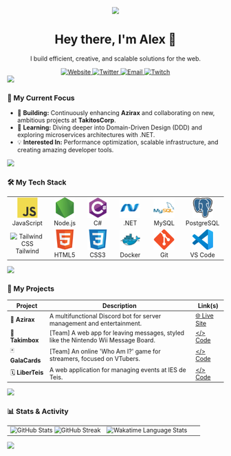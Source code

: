 <div id="header" align="center">
  <!-- Static Header -->
  <img src="https://media.giphy.com/media/M9gbBd9nbDrOTu1Mqx/giphy.gif" width="100"/>
  <h1>
    Hey there, I'm Alex 👋
  </h1>
  <p>
    I build efficient, creative, and scalable solutions for the web.
  </p>

  <!-- Social Badges -->
  <div align="center">
    <a href="https://alexdevuwu.com" target="_blank">
      <img src="https://img.shields.io/badge/Website-255,255,255?style=for-the-badge" alt="Website"/>
    </a>
    <a href="https://twitter.com/AlexDevUwU" target="_blank">
      <img src="https://img.shields.io/badge/Twitter-1DA1F2?style=for-the-badge&logo=x&logoColor=white" alt="Twitter"/>
    </a>
    <a href="mailto:alex@alexdevuwu.com">
      <img src="https://img.shields.io/badge/Email-D14836?style=for-the-badge&logo=gmail&logoColor=white" alt="Email"/>
    </a>
    <a href="https://twitch.tv/alexdevuwu" target="_blank">
      <img src="https://img.shields.io/badge/Twitch-9146FF?style=for-the-badge&logo=twitch&logoColor=white" alt="Twitch"/>
    </a>
  </div>
</div>

<img src="https://user-images.githubusercontent.com/73097560/115834477-dbab4500-a447-11eb-908a-139a6edaec5c.gif">

### 🌱 My Current Focus

- 🚀 **Building:** Continuously enhancing **Azirax** and collaborating on new, ambitious projects at **TakitosCorp**.
- 🧠 **Learning:** Diving deeper into Domain-Driven Design (DDD) and exploring microservices architectures with .NET.
- 💡 **Interested In:** Performance optimization, scalable infrastructure, and creating amazing developer tools.

<img src="https://user-images.githubusercontent.com/73097560/115834477-dbab4500-a447-11eb-908a-139a6edaec5c.gif">

### 🛠️ My Tech Stack

<table align="center">
  <tr>
    <td align="center" width="96"><img src="https://raw.githubusercontent.com/devicons/devicon/master/icons/javascript/javascript-original.svg" width="48" height="48" alt="JavaScript" /><br>JavaScript</td>
    <td align="center" width="96"><img src="https://raw.githubusercontent.com/devicons/devicon/master/icons/nodejs/nodejs-original.svg" width="48" height="48" alt="Node.js" /><br>Node.js</td>
    <td align="center" width="96"><img src="https://raw.githubusercontent.com/devicons/devicon/master/icons/csharp/csharp-original.svg" width="48" height="48" alt="C#" /><br>C#</td>
    <td align="center" width="96"><img src="https://raw.githubusercontent.com/devicons/devicon/master/icons/dot-net/dot-net-original.svg" width="48" height="48" alt=".NET" /><br>.NET</td>
    <td align="center" width="96"><img src="https://raw.githubusercontent.com/devicons/devicon/master/icons/mysql/mysql-original-wordmark.svg" width="48" height="48" alt="MySQL" /><br>MySQL</td>
    <td align="center" width="96"><img src="https://raw.githubusercontent.com/devicons/devicon/master/icons/postgresql/postgresql-original.svg" width="48" height="48" alt="PostgreSQL" /><br>PostgreSQL</td>
  </tr>
  <tr>
    <td align="center" width="96"><img src="https://www.vectorlogo.zone/logos/tailwindcss/tailwindcss-icon.svg" width="48" height="48" alt="Tailwind CSS" /><br>Tailwind</td>
    <td align="center" width="96"><img src="https://raw.githubusercontent.com/devicons/devicon/master/icons/html5/html5-original.svg" width="48" height="48" alt="HTML5" /><br>HTML5</td>
    <td align="center" width="96"><img src="https://raw.githubusercontent.com/devicons/devicon/master/icons/css3/css3-original.svg" width="48" height="48" alt="CSS3" /><br>CSS3</td>
    <td align="center" width="96"><img src="https://raw.githubusercontent.com/devicons/devicon/master/icons/docker/docker-original.svg" width="48" height="48" alt="Docker" /><br>Docker</td>
    <td align="center" width="96"><img src="https://raw.githubusercontent.com/devicons/devicon/master/icons/git/git-original.svg" width="48" height="48" alt="Git" /><br>Git</td>
    <td align="center" width="96"><img src="https://raw.githubusercontent.com/devicons/devicon/master/icons/vscode/vscode-original.svg" width="48" height="48" alt="VS Code" /><br>VS Code</td>
  </tr>
</table>

<img src="https://user-images.githubusercontent.com/73097560/115834477-dbab4500-a447-11eb-908a-139a6edaec5c.gif">

### 🚀 My Projects

| Project | Description | Link(s) |
|---|---|---|
| 👑 **Azirax** | A multifunctional Discord bot for server management and entertainment. | [🌐 Live Site](https://azirax.oops.wtf) |
| 💌 **Takimbox** | [Team] A web app for leaving messages, styled like the Nintendo Wii Message Board. | [</> Code](https://github.com/TakitosCorp/takimbox) |
| 🃏 **GalaCards** | [Team] An online 'Who Am I?' game for streamers, focused on VTubers. | [</> Code](https://github.com/TakitosCorp/galacards) |
| 🗓️ **LiberTeis** | A web application for managing events at IES de Teis. | [</> Code](https://github.com/AlexDeveloperUwU/liberteis) |

<img src="https://user-images.githubusercontent.com/73097560/115834477-dbab4500-a447-11eb-908a-139a6edaec5c.gif">

### 📊 Stats & Activity

<table width="100%">
  <tr>
    <td width="50%" valign="top">
      <img src="https://github-readme-stats.vercel.app/api?username=AlexDeveloperUwU&show_icons=true&theme=dracula&hide_border=true&count_private=true&include_all_commits=true" alt="GitHub Stats" />
      <img src="https://github-readme-streak-stats.herokuapp.com?user=AlexDeveloperUwU&theme=dracula&hide_border=true" alt="GitHub Streak" />
    </td>
    <td width="50%" valign="top">
      <img src="https://wakatime.com/share/@AlexDevUwU/adf969ef-c8c4-45de-9faf-38c591cbf714.svg" alt="Wakatime Language Stats" />
    </td>
  </tr>
</table>

<img src="https://user-images.githubusercontent.com/73097560/115834477-dbab4500-a447-11eb-908a-139a6edaec5c.gif">
